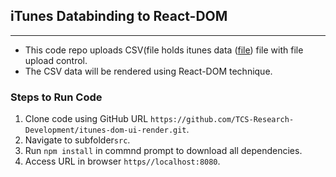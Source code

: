 ## iTunes Databinding to React-DOM
---------------------------------
- This code repo uploads CSV(file holds itunes data ([file](https://github.com/TCS-Research-Development/itunes-dom-ui-render/blob/master/docs/Itunes-data-exposed.xlsx)) file with file upload control.
- The CSV data will be rendered using React-DOM technique.

### Steps to Run Code

1. Clone code using GitHub URL `https://github.com/TCS-Research-Development/itunes-dom-ui-render.git`.
2. Navigate to subfolder`src`.
3. Run `npm install` in commnd prompt to download all dependencies.
4. Access URL in browser `https//localhost:8080`.
